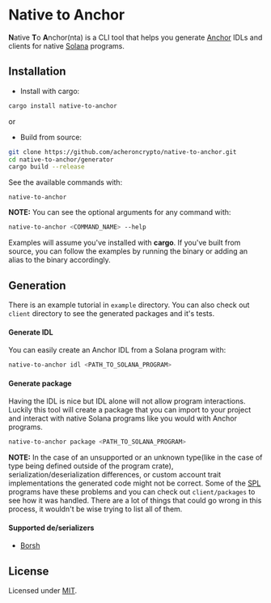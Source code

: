 # Native to Anchor

**N**ative **T**o **A**nchor(nta) is a CLI tool that helps you generate [Anchor](https://github.com/coral-xyz/anchor) IDLs and clients for native [Solana](https://github.com/solana-labs/solana) programs.

## Installation

- Install with cargo:

```sh
cargo install native-to-anchor
```

or

- Build from source:

```sh
git clone https://github.com/acheroncrypto/native-to-anchor.git
cd native-to-anchor/generator
cargo build --release
```

See the available commands with:

```
native-to-anchor
```

**NOTE:** You can see the optional arguments for any command with:

```sh
native-to-anchor <COMMAND_NAME> --help
```

Examples will assume you've installed with **cargo**. If you've built from source, you can follow the examples by running the binary or adding an alias to the binary accordingly.

## Generation

There is an example tutorial in `example` directory. You can also check out `client` directory to see the generated packages and it's tests.

#### Generate IDL

You can easily create an Anchor IDL from a Solana program with:

```sh
native-to-anchor idl <PATH_TO_SOLANA_PROGRAM>
```

#### Generate package

Having the IDL is nice but IDL alone will not allow program interactions. Luckily this tool will create a package that you can import to your project and interact with native Solana programs like you would with Anchor programs.

```sh
native-to-anchor package <PATH_TO_SOLANA_PROGRAM>
```

**NOTE:** In the case of an unsupported or an unknown type(like in the case of type being defined outside of the program crate), serialization/deserialization differences, or custom account trait implementations the generated code might not be correct. Some of the [SPL](https://github.com/solana-labs/solana-program-library) programs have these problems and you can check out `client/packages` to see how it was handled. There are a lot of things that could go wrong in this process, it wouldn't be wise trying to list all of them.

#### Supported de/serializers

- [Borsh](https://borsh.io)

## License

Licensed under [MIT](https://github.com/acheroncrypto/native-to-anchor/blob/master/generator/LICENSE).
